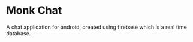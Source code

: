 # Monk Chat 

A chat application for android, created using firebase which is a real time database. 
